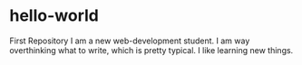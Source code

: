 # hello-world
First Repository
I am a new web-development student. 
I am way overthinking what to write, which is pretty typical.
I like learning new things.
